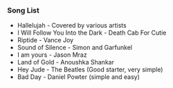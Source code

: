 ### Song List

- Hallelujah - Covered by various artists 
- I Will Follow You Into the Dark - Death Cab For Cutie 
- Riptide - Vance Joy
- Sound of Silence - Simon and Garfunkel 
- I am yours - Jason Mraz
- Land of Gold - Anoushka Shankar
- Hey Jude - The Beatles (Good starter, very simple)
- Bad Day - Daniel Powter (simple and easy)
